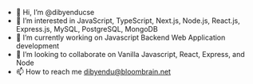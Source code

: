 - 👋 Hi, I’m @dibyenducse
- 👀 I’m interested in JavaScript, TypeScript, Next.js, Node.js, React.js, Express.js, MySQL, PostgreSQL, MongoDB
- 🌱 I’m currently working on Javascript Backend Web Application development
- 💞️ I’m looking to collaborate on Vanilla Javascript, React, Express, and Node
- 📫 How to reach me dibyendu@bloombrain.net

<!---
dibyenducse/dibyenducse is a ✨ special ✨ repository because its `README.md` (this file) appears on your GitHub profile.
You can click the Preview link to take a look at your changes.
--->
